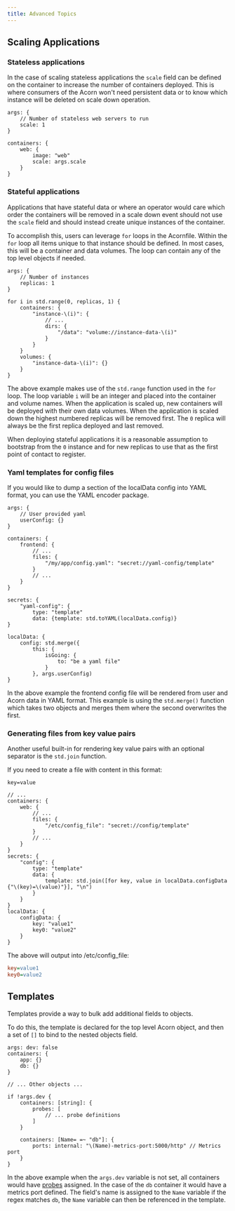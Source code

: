 ```yaml
---
title: Advanced Topics
---
```


## Scaling Applications

### Stateless applications

In the case of scaling stateless applications the `scale` field can be defined on the container to increase the number of containers deployed. This is where consumers of the Acorn won't need persistent data or to know which instance will be deleted on scale down operation.

```acorn
args: {
    // Number of stateless web servers to run
    scale: 1
}

containers: {
    web: {
        image: "web"
        scale: args.scale
    }
}
```

### Stateful applications

Applications that have stateful data or where an operator would care which order the containers will be removed in a scale down event should not use the `scale` field and should instead create unique instances of the container.

To accomplish this, users can leverage `for` loops in the Acornfile. Within the `for` loop all items unique to that instance should be defined. In most cases, this will be a container and data volumes. The loop can contain any of the top level objects if needed.

```acorn
args: {
    // Number of instances
    replicas: 1
}

for i in std.range(0, replicas, 1) {
    containers: {
        "instance-\(i)": {
            // ...
            dirs: {
                "/data": "volume://instance-data-\(i)"
            }
        }
    }
    volumes: {
        "instance-data-\(i)": {}
    }
}
```

The above example makes use of the `std.range` function used in the `for` loop. The loop variable `i` will be an integer and placed into the container and volume names. When the application is scaled up, new containers will be deployed with their own data volumes. When the application is scaled down the highest numbered replicas will be removed first. The `0` replica will always be the first replica deployed and last removed.

When deploying stateful applications it is a reasonable assumption to bootstrap from the `0` instance and for new replicas to use that as the first point of contact to register.

### Yaml templates for config files

If you would like to dump a section of the localData config into YAML format, you can use the YAML encoder package.

```acorn
args: {
    // User provided yaml
    userConfig: {}
}

containers: {
    frontend: {
        // ...
        files: {
            "/my/app/config.yaml": "secret://yaml-config/template"
        }
        // ...
    }
}

secrets: {
    "yaml-config": {
        type: "template"
        data: {template: std.toYAML(localData.config)}
}

localData: {
    config: std.merge({
        this: {
            isGoing: {
                to: "be a yaml file"
            }
        }, args.userConfig)
}
```

In the above example the frontend config file will be rendered from user and Acorn data in YAML format. This example is using the `std.merge()` function which takes two objects and merges them where the second overwrites the first.

### Generating files from key value pairs

Another useful built-in for rendering key value pairs with an optional separator is the `std.join` function.

If you need to create a file with content in this format:

`key=value`

```acorn
// ...
containers: {
    web: {
        // ...
        files: {
            "/etc/config_file": "secret://config/template"
        }
        // ...
    }
}
secrets: {
    "config": {
        type: "template"
        data: {
            template: std.join([for key, value in localData.configData {"\(key)=\(value)"}], "\n")
        }
    }
}
localData: {
    configData: {
        key: "value1"
        key0: "value2"
    }
}
```

The above will output into /etc/config_file:

```ini
key=value1
key0=value2
```

## Templates

Templates provide a way to bulk add additional fields to objects.

To do this, the template is declared for the top level Acorn object, and then a set of `[]` to bind to the nested objects field.

```acorn
args: dev: false
containers: {
    app: {}
    db: {}
}

// ... Other objects ...

if !args.dev {
    containers: [string]: {
        probes: [
            // ... probe definitions
        ]
    }

    containers: [Name= =~ "db"]: {
        ports: internal: "\(Name)-metrics-port:5000/http" // Metrics port
    }
}
```

In the above example when the `args.dev` variable is not set, all containers would have [probes](./containers#probes) assigned. In the case of the `db` container it would have a metrics port defined. The field's name is assigned to the `Name` variable if the regex matches `db`, the `Name` variable can then be referenced in the template.
